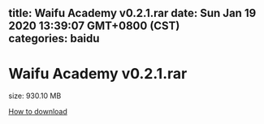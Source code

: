 
title: Waifu Academy v0.2.1.rar
date: Sun Jan 19 2020 13:39:07 GMT+0800 (CST)    
categories: baidu
---

# Waifu Academy v0.2.1.rar
size: 930.10 MB
 
 

[How to download](https://bpcam.bemobtrk.com/go/2ceec3aa-1ca2-46d6-b9ff-aaa5c184517c?jno=5323)